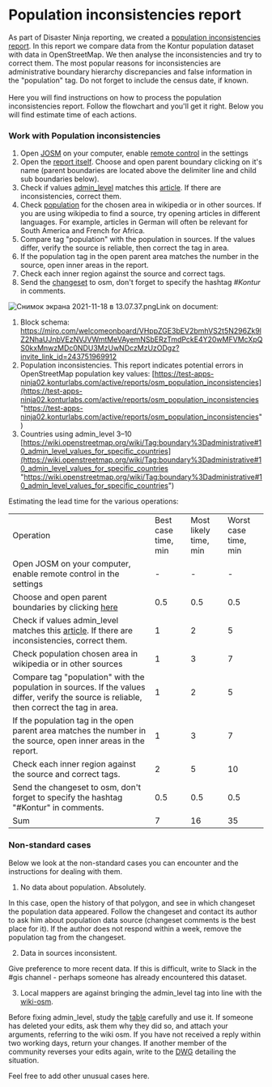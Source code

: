 # Population inconsistencies report

As part of Disaster Ninja reporting, we created a [population inconsistencies report](https://test-apps-ninja02.konturlabs.com/active/reports "https://test-apps-ninja02.konturlabs.com/active/reports"). In this report we compare data from the Kontur population dataset with data in OpenStreetMap. We then analyse the inconsistencies and try to correct them. The most popular reasons for inconsistencies are administrative boundary hierarchy discrepancies and false information in the "population" tag. Do not forget to include the census date, if known.\
\
Here you will find instructions on how to process the population inconsistencies report. Follow the flowchart and you'll get it right. Below you will find estimate time of each actions.

### Work with Population inconsistencies

1. Open [JOSM](https://josm.openstreetmap.de/ "https://josm.openstreetmap.de/") on your computer, enable [remote control](https://josm.openstreetmap.de/wiki/Help/Preferences/RemoteControl "https://josm.openstreetmap.de/wiki/Help/Preferences/RemoteControl") in the settings
2. Open the [report itself](https://test-apps-ninja02.konturlabs.com/active/reports/osm_population_inconsistencies "https://test-apps-ninja02.konturlabs.com/active/reports/osm_population_inconsistencies"). Choose and open parent boundary clicking on it's name (parent boundaries are located above the delimiter line and child sub boundaries below).
3. Check if values [admin_level](https://wiki.openstreetmap.org/wiki/Key:admin_level "https://wiki.openstreetmap.org/wiki/Key:admin_level") matches this [article](https://wiki.openstreetmap.org/wiki/Tag:boundary%3Dadministrative#10_admin_level_values_for_specific_countries "https://wiki.openstreetmap.org/wiki/Tag:boundary%3Dadministrative#10_admin_level_values_for_specific_countries"). If there are inconsistencies, correct them.
4. Check [population](https://wiki.openstreetmap.org/wiki/Key:population "https://wiki.openstreetmap.org/wiki/Key:population") for the chosen area in wikipedia or in other sources. If you are using wikipedia to find a source, try opening articles in different languages. For example, articles in German will often be relevant for South America and French for Africa.
5. Compare tag "population" with the population in sources. If the values differ, verify the source is reliable, then correct the tag in area.
6. If the population tag in the open parent area matches the number in the source, open inner areas in the report.
7. Check each inner region against the source and correct tags.
8. Send the [changeset](https://wiki.openstreetmap.org/wiki/Changeset "https://wiki.openstreetmap.org/wiki/Changeset") to osm, don't forget to specify the hashtag *#Kontur* in comments.

![Снимок экрана 2021-11-18 в 13.07.37.png](https://kontur.fibery.io/api/files/cb43c9fa-2691-4404-b8aa-654ea75e722b#align=%3Aalignment%2Fblock-left&width=949&height=1234 "")Link on document:

1. Block schema: <https://miro.com/welcomeonboard/VHppZGE3bEV2bmhVS2t5N296Zk9lZ2NhaUJnbVEzNVJVWmtMeVAyemNSbERzTmdPckE4Y20wMFVMcXpQS0kxMnwzMDc0NDU3MzUwNDczMzUzODgz?invite_link_id=243751969912> 
2. Population inconsistencies. This report indicates potential errors in OpenStreetMap population key values: [https://test-apps-ninja02.konturlabs.com/active/reports/osm_population_inconsistencies](https://test-apps-ninja02.konturlabs.com/active/reports/osm_population_inconsistencies "https://test-apps-ninja02.konturlabs.com/active/reports/osm_population_inconsistencies")
3. Countries using admin_level 3–10 [https://wiki.openstreetmap.org/wiki/Tag:boundary%3Dadministrative#10_admin_level_values_for_specific_countries](https://wiki.openstreetmap.org/wiki/Tag:boundary%3Dadministrative#10_admin_level_values_for_specific_countries "https://wiki.openstreetmap.org/wiki/Tag:boundary%3Dadministrative#10_admin_level_values_for_specific_countries")

Estimating the lead time for the various operations:

|     |     |     |     |
| --- | --- | --- | --- |
| Operation | Best case time,  min | Most likely time, min | Worst case time, min |
| Open JOSM on your computer, enable remote control in the settings | \- | \- | \- |
| Choose and open parent boundaries by clicking [here](  https://test-apps-ninja02.konturlabs.com/active/reports/osm_population_inconsistencies "  https://test-apps-ninja02.konturlabs.com/active/reports/osm_population_inconsistencies") | 0.5 | 0.5 | 0.5 |
| Check if values admin_level matches this [article]( https://wiki.openstreetmap.org/wiki/Tag:boundary%3Dadministrative#10_admin_level_values_for_specific_countries " https://wiki.openstreetmap.org/wiki/Tag:boundary%3Dadministrative#10_admin_level_values_for_specific_countries"). If there are inconsistencies, correct them. | 1 | 2 | 5 |
| Check population chosen area in wikipedia or in other sources | 1 | 3 | 7 |
| Compare tag "population" with the population in sources. If the values differ, verify the source is reliable, then correct the tag in area. | 1 | 2 | 5 |
| If the population tag in the open parent area matches the number in the source, open inner areas in the report. | 1 | 3 | 7 |
| Check each inner region against the source and correct tags. | 2 | 5 | 10 |
| Send the changeset to osm, don't forget to specify the hashtag "#Kontur" in comments.  | 0.5 | 0.5 | 0.5 |
| Sum | 7 | 16 | 35 |

### Non-standard cases

Below we look at the non-standard cases you can encounter and the instructions for dealing with them.

1. No data about population. Absolutely.

In this case, open the history of that polygon, and see in which changeset the population data appeared. Follow the changeset and contact its author to ask him about population data source (changeset comments is the best place for it). If the author does not respond within a week, remove the population tag from the changeset.

2. Data in sources inconsistent.

Give preference to more recent data. If this is difficult, write to Slack in the #gis channel - perhaps someone has already encountered this dataset.

3. Local mappers are against bringing the admin_level tag into line with the [wiki-osm](https://wiki.openstreetmap.org/wiki/Main_Page "https://wiki.openstreetmap.org/wiki/Main_Page").

Before fixing admin_level, study the [table](https://wiki.openstreetmap.org/wiki/Tag:boundary%3Dadministrative#10_admin_level_values_for_specific_countries "https://wiki.openstreetmap.org/wiki/Tag:boundary%3Dadministrative#10_admin_level_values_for_specific_countries") carefully and use it. If someone has deleted your edits, ask them why they did so, and attach your arguments, referring to the wiki osm. If you have not received a reply within two working days, return your changes. If another member of the community reverses your edits again, write to the [DWG](https://wiki.osmfoundation.org/wiki/Data_Working_Group "https://wiki.osmfoundation.org/wiki/Data_Working_Group") detailing the situation.

Feel free to add other unusual cases here.
